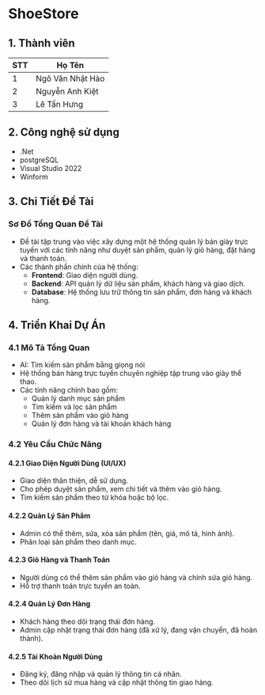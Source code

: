 # ShoeStore

## 1. Thành viên
| STT | Họ Tên |
| ------ | ------ |
| 1 | Ngô Văn Nhật Hào |
| 2 | Nguyễn Anh Kiệt|
| 3 | Lê Tấn Hưng  |


## 2. Công nghệ sử dụng 
- .Net 
- postgreSQL
- Visual Studio 2022
- Winform 

## 3. Chi Tiết Đề Tài

### Sơ Đồ Tổng Quan Đề Tài
- Đề tài tập trung vào việc xây dựng một hệ thống quản lý bán giày trực tuyến với các tính năng như duyệt sản phẩm, quản lý giỏ hàng, đặt hàng và thanh toán.
- Các thành phần chính của hệ thống:
  - **Frontend**: Giao diện người dùng.
  - **Backend**: API quản lý dữ liệu sản phẩm, khách hàng và giao dịch.
  - **Database**: Hệ thống lưu trữ thông tin sản phẩm, đơn hàng và khách hàng.

## 4. Triển Khai Dự Án

### 4.1 Mô Tả Tổng Quan
- AI: Tìm kiếm sản phẩm bằng giọng nói 
- Hệ thống bán hàng trực tuyến chuyên nghiệp tập trung vào giày thể thao.
- Các tính năng chính bao gồm:
  - Quản lý danh mục sản phẩm
  - Tìm kiếm và lọc sản phẩm
  - Thêm sản phẩm vào giỏ hàng
  - Quản lý đơn hàng và tài khoản khách hàng

### 4.2 Yêu Cầu Chức Năng

#### 4.2.1 Giao Diện Người Dùng (UI/UX)
- Giao diện thân thiện, dễ sử dụng.
- Cho phép duyệt sản phẩm, xem chi tiết và thêm vào giỏ hàng.
- Tìm kiếm sản phẩm theo từ khóa hoặc bộ lọc.

#### 4.2.2 Quản Lý Sản Phẩm
- Admin có thể thêm, sửa, xóa sản phẩm (tên, giá, mô tả, hình ảnh).
- Phân loại sản phẩm theo danh mục.

#### 4.2.3 Giỏ Hàng và Thanh Toán
- Người dùng có thể thêm sản phẩm vào giỏ hàng và chỉnh sửa giỏ hàng.
- Hỗ trợ thanh toán trực tuyến an toàn.

#### 4.2.4 Quản Lý Đơn Hàng
- Khách hàng theo dõi trạng thái đơn hàng.
- Admin cập nhật trạng thái đơn hàng (đã xử lý, đang vận chuyển, đã hoàn thành).

#### 4.2.5 Tài Khoản Người Dùng
- Đăng ký, đăng nhập và quản lý thông tin cá nhân.
- Theo dõi lịch sử mua hàng và cập nhật thông tin giao hàng.

